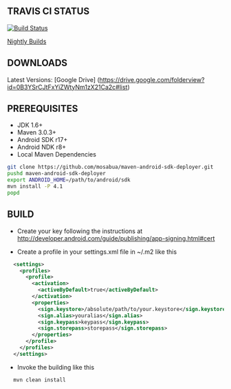 ## TRAVIS CI STATUS

[![Build Status](https://secure.travis-ci.org/madeye/gaeproxy.png)](http://travis-ci.org/madeye/gaeproxy)

[Nightly Builds](http://buildbot.sinaapp.com)

## DOWNLOADS

Latest Versions: [Google Drive]
(https://drive.google.com/folderview?id=0B3YSrCJtFxYiZWtyNm1zX21Ca2c#list)

## PREREQUISITES

* JDK 1.6+
* Maven 3.0.3+
* Android SDK r17+
* Android NDK r8+
* Local Maven Dependencies

```bash
git clone https://github.com/mosabua/maven-android-sdk-deployer.git 
pushd maven-android-sdk-deployer
export ANDROID_HOME=/path/to/android/sdk
mvn install -P 4.1
popd
```

## BUILD

* Create your key following the instructions at
http://developer.android.com/guide/publishing/app-signing.html#cert

* Create a profile in your settings.xml file in ~/.m2 like this

```xml
  <settings>
    <profiles>
      <profile>
        <activation>
          <activeByDefault>true</activeByDefault>
        </activation>
        <properties>
          <sign.keystore>/absolute/path/to/your.keystore</sign.keystore>
          <sign.alias>youralias</sign.alias>
          <sign.keypass>keypass</sign.keypass>
          <sign.storepass>storepass</sign.storepass>
        </properties>
      </profile>
    </profiles>
  </settings>
```

* Invoke the building like this

```bash
  mvn clean install
```
